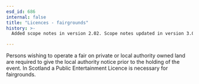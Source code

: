 ```yaml
---
esd_id: 686
internal: false
title: "Licences - fairgrounds"
history: >-
  Added scope notes in version 2.02. Scope notes updated in version 3.00 to include Scottish legislation. Term name changed from 'Fairground' to 'Licences - fairgrounds' in version 3.00.

---
```


Persons wishing to operate a fair on private or local authority owned land are required to give the local authority notice prior to the holding of the event. 
In Scotland a Public Entertainment Licence is necessary for fairgrounds.

